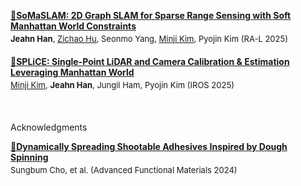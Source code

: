 <a href="https://somaslam.github.io/"><strong>📄SoMaSLAM: 2D Graph SLAM for Sparse Range Sensing with Soft Manhattan World Constraints</strong></a>
<div style="font-size: 13px; margin-top: -10px; margin-bottom: 20px;">
  <strong>Jeahn Han</strong>, <a href="https://www.zichaohu.com/">Zichao Hu</a>, Seonmo Yang, <a href="https://minjikim-18.github.io/minjikim.github.io/">Minji Kim</a>, Pyojin Kim (RA-L 2025)
</div>

<a href="https://splice-calib.github.io/"><strong>📄SPLiCE: Single-Point LiDAR and Camera Calibration & Estimation Leveraging Manhattan World</strong></a>
<div style="font-size: 13px; margin-top: -10px; margin-bottom: 20px;">
  <a href="https://minjikim-18.github.io/minjikim.github.io/">Minji Kim</a>, <strong>Jeahn Han</strong>, Jungil Ham, Pyojin Kim (IROS 2025)
</div>

<br/>

<span style="">Acknowledgments</span>

[**📌Dynamically Spreading Shootable Adhesives Inspired by Dough Spinning**](https://advanced.onlinelibrary.wiley.com/doi/pdfdirect/10.1002/adfm.202419489)
<div style="font-size: 13px; margin-top: -10px; margin-bottom: 20px;">
  Sungbum Cho, et al. (Advanced Functional Materials 2024)
</div>
